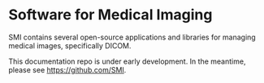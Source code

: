 # Software for Medical Imaging

SMI contains several open-source applications and libraries for managing medical images, specifically DICOM.

This documentation repo is under early development. In the meantime, please see https://github.com/SMI.
